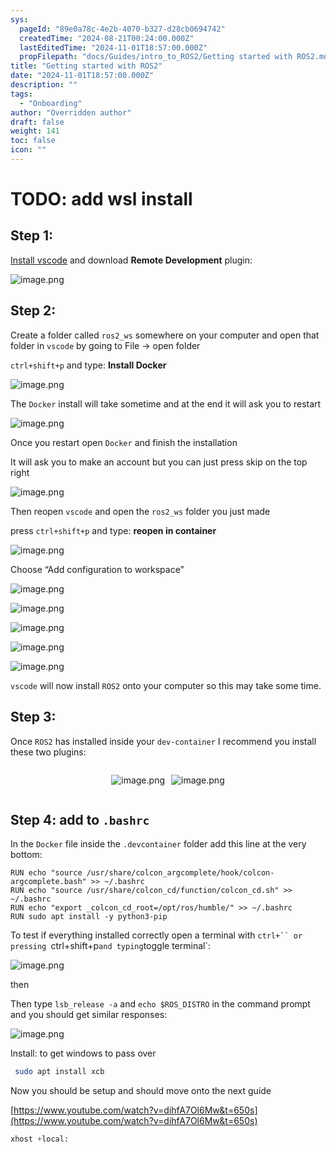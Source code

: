 ```yaml
---
sys:
  pageId: "89e0a78c-4e2b-4070-b327-d28cb0694742"
  createdTime: "2024-08-21T00:24:00.000Z"
  lastEditedTime: "2024-11-01T18:57:00.000Z"
  propFilepath: "docs/Guides/intro_to_ROS2/Getting started with ROS2.md"
title: "Getting started with ROS2"
date: "2024-11-01T18:57:00.000Z"
description: ""
tags:
  - "Onboarding"
author: "Overridden author"
draft: false
weight: 141
toc: false
icon: ""
---
```


# TODO: add wsl install

## Step 1:

[Install vscode](https://code.visualstudio.com/download) and download **Remote Development** plugin:

![image.png](https://prod-files-secure.s3.us-west-2.amazonaws.com/d518164a-d88e-44d1-a4ee-3adb3bd8bce0/efb52993-1881-4a40-b95e-6f020334f022/image.png?X-Amz-Algorithm=AWS4-HMAC-SHA256&X-Amz-Content-Sha256=UNSIGNED-PAYLOAD&X-Amz-Credential=ASIAZI2LB4665RT4UDDN%2F20250311%2Fus-west-2%2Fs3%2Faws4_request&X-Amz-Date=20250311T190201Z&X-Amz-Expires=3600&X-Amz-Security-Token=IQoJb3JpZ2luX2VjEGIaCXVzLXdlc3QtMiJHMEUCIQC9HSNxyDdCEelBB2GaOYGm%2B0%2FiBzs8Yp4HahRFcObpwwIgKwfO75CdtAXR7O7fya%2FjaZUYUZjsK5Ql1h8xKw8OPrgqiAQIq%2F%2F%2F%2F%2F%2F%2F%2F%2F%2F%2FARAAGgw2Mzc0MjMxODM4MDUiDPm8RWak8GN9jXFLqyrcA0MJnKruJvZ3ZXey6YnJ9CccIc5WWlRavyats%2FZ3qLPwunYJqFzkchv4kDgTwFx%2BpEJ5Z0zqqsBl%2F2yYDuvkzJyb3TCU8ouGFSuob%2FV7BtwGGEchEK%2BqS7gcVGTxDeeHXGp6QD0oRjpim59gEu7ht%2ByzipI2BoYCJPgd%2FW7WYnlTP5Wb8mXRjNzQHE3OsMAMsWyGYn%2BqoUrrzyvUoG7lXuG0PpojohBDR0y0faweLN1qAJH0MA4lJNW0f%2BXd5yPaENNa6Vl2dcsLHpyCAtnmtHnT%2BWDUPLK0BdoRYvmy1W%2FTq%2BlrnZepnUWOPBwg2oZD7bC4qm4T3LJMygJhD218f0qOK%2F9nCTLSbfTZWadjPkYLclM1qaVt733Utv%2B82FStS9pv4xa50023JAyex7eUjUcgVtUd6dlL3BWk7U5SeBikAS6V8tFW4XMO33F5a8o0DdLaZsd348VQKXNkl790v0C%2BmMrHH5t6VSIZSKCekiGWPXpFLhyB0pYRhheaoR3G3vmTUw6OJ%2BTHlHnbLHVkW8g8aKOkjW%2B%2BDSpyHhNZI%2FLjxRhiEOdDjx2h7XkaHi7Lis16%2B0Q%2FzNQrTRI30%2BnjNn4nuHDhh0T38x0vOuvMVX9mkylsUQKQhUhg3f6iMP3ywb4GOqUBczLmiHiRmdnmbB0VeNxt3xPtEKVtD9BIyHFf1a7LiOLhhIKmXpzUY4BaPQ%2Brzs%2FrMxIa7YuZX1h4IM2pJSovUKYbGuc1bDJ9dp6sRFOgpqy9z%2BvqIaQ2rLfUoN29%2FcvcJR2hQKrglZ3nWepuOJ5M4fWAUQmOa4BqQ9ZRIaKvlolG3fR3m%2BiP%2BeD6pZKKeXSAv9yc0j5zqq0A7fUk5KuMt7HF4x0y&X-Amz-Signature=66cb45fa80c335ee4608186cddc3ebf7deb5bf07055a632db51d86792c517a65&X-Amz-SignedHeaders=host&x-id=GetObject)

## Step 2:

Create a folder called `ros2_ws` somewhere on your computer and open that folder in `vscode` by going to File → open folder 

`ctrl+shift+p` and type: **Install Docker**

![image.png](https://prod-files-secure.s3.us-west-2.amazonaws.com/d518164a-d88e-44d1-a4ee-3adb3bd8bce0/2269dc0e-1cd5-47ff-bceb-c04ad9b2eab0/image.png?X-Amz-Algorithm=AWS4-HMAC-SHA256&X-Amz-Content-Sha256=UNSIGNED-PAYLOAD&X-Amz-Credential=ASIAZI2LB4665RT4UDDN%2F20250311%2Fus-west-2%2Fs3%2Faws4_request&X-Amz-Date=20250311T190201Z&X-Amz-Expires=3600&X-Amz-Security-Token=IQoJb3JpZ2luX2VjEGIaCXVzLXdlc3QtMiJHMEUCIQC9HSNxyDdCEelBB2GaOYGm%2B0%2FiBzs8Yp4HahRFcObpwwIgKwfO75CdtAXR7O7fya%2FjaZUYUZjsK5Ql1h8xKw8OPrgqiAQIq%2F%2F%2F%2F%2F%2F%2F%2F%2F%2F%2FARAAGgw2Mzc0MjMxODM4MDUiDPm8RWak8GN9jXFLqyrcA0MJnKruJvZ3ZXey6YnJ9CccIc5WWlRavyats%2FZ3qLPwunYJqFzkchv4kDgTwFx%2BpEJ5Z0zqqsBl%2F2yYDuvkzJyb3TCU8ouGFSuob%2FV7BtwGGEchEK%2BqS7gcVGTxDeeHXGp6QD0oRjpim59gEu7ht%2ByzipI2BoYCJPgd%2FW7WYnlTP5Wb8mXRjNzQHE3OsMAMsWyGYn%2BqoUrrzyvUoG7lXuG0PpojohBDR0y0faweLN1qAJH0MA4lJNW0f%2BXd5yPaENNa6Vl2dcsLHpyCAtnmtHnT%2BWDUPLK0BdoRYvmy1W%2FTq%2BlrnZepnUWOPBwg2oZD7bC4qm4T3LJMygJhD218f0qOK%2F9nCTLSbfTZWadjPkYLclM1qaVt733Utv%2B82FStS9pv4xa50023JAyex7eUjUcgVtUd6dlL3BWk7U5SeBikAS6V8tFW4XMO33F5a8o0DdLaZsd348VQKXNkl790v0C%2BmMrHH5t6VSIZSKCekiGWPXpFLhyB0pYRhheaoR3G3vmTUw6OJ%2BTHlHnbLHVkW8g8aKOkjW%2B%2BDSpyHhNZI%2FLjxRhiEOdDjx2h7XkaHi7Lis16%2B0Q%2FzNQrTRI30%2BnjNn4nuHDhh0T38x0vOuvMVX9mkylsUQKQhUhg3f6iMP3ywb4GOqUBczLmiHiRmdnmbB0VeNxt3xPtEKVtD9BIyHFf1a7LiOLhhIKmXpzUY4BaPQ%2Brzs%2FrMxIa7YuZX1h4IM2pJSovUKYbGuc1bDJ9dp6sRFOgpqy9z%2BvqIaQ2rLfUoN29%2FcvcJR2hQKrglZ3nWepuOJ5M4fWAUQmOa4BqQ9ZRIaKvlolG3fR3m%2BiP%2BeD6pZKKeXSAv9yc0j5zqq0A7fUk5KuMt7HF4x0y&X-Amz-Signature=c874cac21bbf17befb0246cd6b4b48fe44519b2a3945a3c600e0318a495b3141&X-Amz-SignedHeaders=host&x-id=GetObject)

The `Docker` install will take sometime and at the end it will ask you to restart

![image.png](https://prod-files-secure.s3.us-west-2.amazonaws.com/d518164a-d88e-44d1-a4ee-3adb3bd8bce0/ed233f78-be33-4b1f-b89c-9c346c0e961e/image.png?X-Amz-Algorithm=AWS4-HMAC-SHA256&X-Amz-Content-Sha256=UNSIGNED-PAYLOAD&X-Amz-Credential=ASIAZI2LB4665RT4UDDN%2F20250311%2Fus-west-2%2Fs3%2Faws4_request&X-Amz-Date=20250311T190201Z&X-Amz-Expires=3600&X-Amz-Security-Token=IQoJb3JpZ2luX2VjEGIaCXVzLXdlc3QtMiJHMEUCIQC9HSNxyDdCEelBB2GaOYGm%2B0%2FiBzs8Yp4HahRFcObpwwIgKwfO75CdtAXR7O7fya%2FjaZUYUZjsK5Ql1h8xKw8OPrgqiAQIq%2F%2F%2F%2F%2F%2F%2F%2F%2F%2F%2FARAAGgw2Mzc0MjMxODM4MDUiDPm8RWak8GN9jXFLqyrcA0MJnKruJvZ3ZXey6YnJ9CccIc5WWlRavyats%2FZ3qLPwunYJqFzkchv4kDgTwFx%2BpEJ5Z0zqqsBl%2F2yYDuvkzJyb3TCU8ouGFSuob%2FV7BtwGGEchEK%2BqS7gcVGTxDeeHXGp6QD0oRjpim59gEu7ht%2ByzipI2BoYCJPgd%2FW7WYnlTP5Wb8mXRjNzQHE3OsMAMsWyGYn%2BqoUrrzyvUoG7lXuG0PpojohBDR0y0faweLN1qAJH0MA4lJNW0f%2BXd5yPaENNa6Vl2dcsLHpyCAtnmtHnT%2BWDUPLK0BdoRYvmy1W%2FTq%2BlrnZepnUWOPBwg2oZD7bC4qm4T3LJMygJhD218f0qOK%2F9nCTLSbfTZWadjPkYLclM1qaVt733Utv%2B82FStS9pv4xa50023JAyex7eUjUcgVtUd6dlL3BWk7U5SeBikAS6V8tFW4XMO33F5a8o0DdLaZsd348VQKXNkl790v0C%2BmMrHH5t6VSIZSKCekiGWPXpFLhyB0pYRhheaoR3G3vmTUw6OJ%2BTHlHnbLHVkW8g8aKOkjW%2B%2BDSpyHhNZI%2FLjxRhiEOdDjx2h7XkaHi7Lis16%2B0Q%2FzNQrTRI30%2BnjNn4nuHDhh0T38x0vOuvMVX9mkylsUQKQhUhg3f6iMP3ywb4GOqUBczLmiHiRmdnmbB0VeNxt3xPtEKVtD9BIyHFf1a7LiOLhhIKmXpzUY4BaPQ%2Brzs%2FrMxIa7YuZX1h4IM2pJSovUKYbGuc1bDJ9dp6sRFOgpqy9z%2BvqIaQ2rLfUoN29%2FcvcJR2hQKrglZ3nWepuOJ5M4fWAUQmOa4BqQ9ZRIaKvlolG3fR3m%2BiP%2BeD6pZKKeXSAv9yc0j5zqq0A7fUk5KuMt7HF4x0y&X-Amz-Signature=ef0581d7cfccb314ded13edd55b06e900242b872ddfceea9c8062e81d6595afb&X-Amz-SignedHeaders=host&x-id=GetObject)

Once you restart open `Docker` and finish the installation

It will ask you to make an account but you can just press skip on the top right

![image.png](https://prod-files-secure.s3.us-west-2.amazonaws.com/d518164a-d88e-44d1-a4ee-3adb3bd8bce0/21010ad9-1659-4fd9-9f59-9932a09b2a3d/image.png?X-Amz-Algorithm=AWS4-HMAC-SHA256&X-Amz-Content-Sha256=UNSIGNED-PAYLOAD&X-Amz-Credential=ASIAZI2LB4665RT4UDDN%2F20250311%2Fus-west-2%2Fs3%2Faws4_request&X-Amz-Date=20250311T190201Z&X-Amz-Expires=3600&X-Amz-Security-Token=IQoJb3JpZ2luX2VjEGIaCXVzLXdlc3QtMiJHMEUCIQC9HSNxyDdCEelBB2GaOYGm%2B0%2FiBzs8Yp4HahRFcObpwwIgKwfO75CdtAXR7O7fya%2FjaZUYUZjsK5Ql1h8xKw8OPrgqiAQIq%2F%2F%2F%2F%2F%2F%2F%2F%2F%2F%2FARAAGgw2Mzc0MjMxODM4MDUiDPm8RWak8GN9jXFLqyrcA0MJnKruJvZ3ZXey6YnJ9CccIc5WWlRavyats%2FZ3qLPwunYJqFzkchv4kDgTwFx%2BpEJ5Z0zqqsBl%2F2yYDuvkzJyb3TCU8ouGFSuob%2FV7BtwGGEchEK%2BqS7gcVGTxDeeHXGp6QD0oRjpim59gEu7ht%2ByzipI2BoYCJPgd%2FW7WYnlTP5Wb8mXRjNzQHE3OsMAMsWyGYn%2BqoUrrzyvUoG7lXuG0PpojohBDR0y0faweLN1qAJH0MA4lJNW0f%2BXd5yPaENNa6Vl2dcsLHpyCAtnmtHnT%2BWDUPLK0BdoRYvmy1W%2FTq%2BlrnZepnUWOPBwg2oZD7bC4qm4T3LJMygJhD218f0qOK%2F9nCTLSbfTZWadjPkYLclM1qaVt733Utv%2B82FStS9pv4xa50023JAyex7eUjUcgVtUd6dlL3BWk7U5SeBikAS6V8tFW4XMO33F5a8o0DdLaZsd348VQKXNkl790v0C%2BmMrHH5t6VSIZSKCekiGWPXpFLhyB0pYRhheaoR3G3vmTUw6OJ%2BTHlHnbLHVkW8g8aKOkjW%2B%2BDSpyHhNZI%2FLjxRhiEOdDjx2h7XkaHi7Lis16%2B0Q%2FzNQrTRI30%2BnjNn4nuHDhh0T38x0vOuvMVX9mkylsUQKQhUhg3f6iMP3ywb4GOqUBczLmiHiRmdnmbB0VeNxt3xPtEKVtD9BIyHFf1a7LiOLhhIKmXpzUY4BaPQ%2Brzs%2FrMxIa7YuZX1h4IM2pJSovUKYbGuc1bDJ9dp6sRFOgpqy9z%2BvqIaQ2rLfUoN29%2FcvcJR2hQKrglZ3nWepuOJ5M4fWAUQmOa4BqQ9ZRIaKvlolG3fR3m%2BiP%2BeD6pZKKeXSAv9yc0j5zqq0A7fUk5KuMt7HF4x0y&X-Amz-Signature=e3122cf04792f8b2bfe1a85b14d7332e287490d48c0a10c57f9b4de996607fbc&X-Amz-SignedHeaders=host&x-id=GetObject)

Then reopen `vscode` and open the `ros2_ws` folder you just made

press `ctrl+shift+p` and type: **reopen in container**

![image.png](https://prod-files-secure.s3.us-west-2.amazonaws.com/d518164a-d88e-44d1-a4ee-3adb3bd8bce0/4e93b8c2-41ad-488c-8095-c74205196118/image.png?X-Amz-Algorithm=AWS4-HMAC-SHA256&X-Amz-Content-Sha256=UNSIGNED-PAYLOAD&X-Amz-Credential=ASIAZI2LB4665RT4UDDN%2F20250311%2Fus-west-2%2Fs3%2Faws4_request&X-Amz-Date=20250311T190201Z&X-Amz-Expires=3600&X-Amz-Security-Token=IQoJb3JpZ2luX2VjEGIaCXVzLXdlc3QtMiJHMEUCIQC9HSNxyDdCEelBB2GaOYGm%2B0%2FiBzs8Yp4HahRFcObpwwIgKwfO75CdtAXR7O7fya%2FjaZUYUZjsK5Ql1h8xKw8OPrgqiAQIq%2F%2F%2F%2F%2F%2F%2F%2F%2F%2F%2FARAAGgw2Mzc0MjMxODM4MDUiDPm8RWak8GN9jXFLqyrcA0MJnKruJvZ3ZXey6YnJ9CccIc5WWlRavyats%2FZ3qLPwunYJqFzkchv4kDgTwFx%2BpEJ5Z0zqqsBl%2F2yYDuvkzJyb3TCU8ouGFSuob%2FV7BtwGGEchEK%2BqS7gcVGTxDeeHXGp6QD0oRjpim59gEu7ht%2ByzipI2BoYCJPgd%2FW7WYnlTP5Wb8mXRjNzQHE3OsMAMsWyGYn%2BqoUrrzyvUoG7lXuG0PpojohBDR0y0faweLN1qAJH0MA4lJNW0f%2BXd5yPaENNa6Vl2dcsLHpyCAtnmtHnT%2BWDUPLK0BdoRYvmy1W%2FTq%2BlrnZepnUWOPBwg2oZD7bC4qm4T3LJMygJhD218f0qOK%2F9nCTLSbfTZWadjPkYLclM1qaVt733Utv%2B82FStS9pv4xa50023JAyex7eUjUcgVtUd6dlL3BWk7U5SeBikAS6V8tFW4XMO33F5a8o0DdLaZsd348VQKXNkl790v0C%2BmMrHH5t6VSIZSKCekiGWPXpFLhyB0pYRhheaoR3G3vmTUw6OJ%2BTHlHnbLHVkW8g8aKOkjW%2B%2BDSpyHhNZI%2FLjxRhiEOdDjx2h7XkaHi7Lis16%2B0Q%2FzNQrTRI30%2BnjNn4nuHDhh0T38x0vOuvMVX9mkylsUQKQhUhg3f6iMP3ywb4GOqUBczLmiHiRmdnmbB0VeNxt3xPtEKVtD9BIyHFf1a7LiOLhhIKmXpzUY4BaPQ%2Brzs%2FrMxIa7YuZX1h4IM2pJSovUKYbGuc1bDJ9dp6sRFOgpqy9z%2BvqIaQ2rLfUoN29%2FcvcJR2hQKrglZ3nWepuOJ5M4fWAUQmOa4BqQ9ZRIaKvlolG3fR3m%2BiP%2BeD6pZKKeXSAv9yc0j5zqq0A7fUk5KuMt7HF4x0y&X-Amz-Signature=ae503cf48c4cda14a74f8e18d37ec1a00a4337e1189439fc58c25ad60feb06d9&X-Amz-SignedHeaders=host&x-id=GetObject)

Choose “Add configuration to workspace”

![image.png](https://prod-files-secure.s3.us-west-2.amazonaws.com/d518164a-d88e-44d1-a4ee-3adb3bd8bce0/9560b282-5060-4989-ba37-97e7b2c22476/image.png?X-Amz-Algorithm=AWS4-HMAC-SHA256&X-Amz-Content-Sha256=UNSIGNED-PAYLOAD&X-Amz-Credential=ASIAZI2LB4665RT4UDDN%2F20250311%2Fus-west-2%2Fs3%2Faws4_request&X-Amz-Date=20250311T190201Z&X-Amz-Expires=3600&X-Amz-Security-Token=IQoJb3JpZ2luX2VjEGIaCXVzLXdlc3QtMiJHMEUCIQC9HSNxyDdCEelBB2GaOYGm%2B0%2FiBzs8Yp4HahRFcObpwwIgKwfO75CdtAXR7O7fya%2FjaZUYUZjsK5Ql1h8xKw8OPrgqiAQIq%2F%2F%2F%2F%2F%2F%2F%2F%2F%2F%2FARAAGgw2Mzc0MjMxODM4MDUiDPm8RWak8GN9jXFLqyrcA0MJnKruJvZ3ZXey6YnJ9CccIc5WWlRavyats%2FZ3qLPwunYJqFzkchv4kDgTwFx%2BpEJ5Z0zqqsBl%2F2yYDuvkzJyb3TCU8ouGFSuob%2FV7BtwGGEchEK%2BqS7gcVGTxDeeHXGp6QD0oRjpim59gEu7ht%2ByzipI2BoYCJPgd%2FW7WYnlTP5Wb8mXRjNzQHE3OsMAMsWyGYn%2BqoUrrzyvUoG7lXuG0PpojohBDR0y0faweLN1qAJH0MA4lJNW0f%2BXd5yPaENNa6Vl2dcsLHpyCAtnmtHnT%2BWDUPLK0BdoRYvmy1W%2FTq%2BlrnZepnUWOPBwg2oZD7bC4qm4T3LJMygJhD218f0qOK%2F9nCTLSbfTZWadjPkYLclM1qaVt733Utv%2B82FStS9pv4xa50023JAyex7eUjUcgVtUd6dlL3BWk7U5SeBikAS6V8tFW4XMO33F5a8o0DdLaZsd348VQKXNkl790v0C%2BmMrHH5t6VSIZSKCekiGWPXpFLhyB0pYRhheaoR3G3vmTUw6OJ%2BTHlHnbLHVkW8g8aKOkjW%2B%2BDSpyHhNZI%2FLjxRhiEOdDjx2h7XkaHi7Lis16%2B0Q%2FzNQrTRI30%2BnjNn4nuHDhh0T38x0vOuvMVX9mkylsUQKQhUhg3f6iMP3ywb4GOqUBczLmiHiRmdnmbB0VeNxt3xPtEKVtD9BIyHFf1a7LiOLhhIKmXpzUY4BaPQ%2Brzs%2FrMxIa7YuZX1h4IM2pJSovUKYbGuc1bDJ9dp6sRFOgpqy9z%2BvqIaQ2rLfUoN29%2FcvcJR2hQKrglZ3nWepuOJ5M4fWAUQmOa4BqQ9ZRIaKvlolG3fR3m%2BiP%2BeD6pZKKeXSAv9yc0j5zqq0A7fUk5KuMt7HF4x0y&X-Amz-Signature=2c4d34cdd88314649a6388e213818c814a13ee697fdc47769a87ae77ff0a8862&X-Amz-SignedHeaders=host&x-id=GetObject)

![image.png](https://prod-files-secure.s3.us-west-2.amazonaws.com/d518164a-d88e-44d1-a4ee-3adb3bd8bce0/2ee63f81-886b-48e8-a553-dc6e5eac99e4/image.png?X-Amz-Algorithm=AWS4-HMAC-SHA256&X-Amz-Content-Sha256=UNSIGNED-PAYLOAD&X-Amz-Credential=ASIAZI2LB4665RT4UDDN%2F20250311%2Fus-west-2%2Fs3%2Faws4_request&X-Amz-Date=20250311T190201Z&X-Amz-Expires=3600&X-Amz-Security-Token=IQoJb3JpZ2luX2VjEGIaCXVzLXdlc3QtMiJHMEUCIQC9HSNxyDdCEelBB2GaOYGm%2B0%2FiBzs8Yp4HahRFcObpwwIgKwfO75CdtAXR7O7fya%2FjaZUYUZjsK5Ql1h8xKw8OPrgqiAQIq%2F%2F%2F%2F%2F%2F%2F%2F%2F%2F%2FARAAGgw2Mzc0MjMxODM4MDUiDPm8RWak8GN9jXFLqyrcA0MJnKruJvZ3ZXey6YnJ9CccIc5WWlRavyats%2FZ3qLPwunYJqFzkchv4kDgTwFx%2BpEJ5Z0zqqsBl%2F2yYDuvkzJyb3TCU8ouGFSuob%2FV7BtwGGEchEK%2BqS7gcVGTxDeeHXGp6QD0oRjpim59gEu7ht%2ByzipI2BoYCJPgd%2FW7WYnlTP5Wb8mXRjNzQHE3OsMAMsWyGYn%2BqoUrrzyvUoG7lXuG0PpojohBDR0y0faweLN1qAJH0MA4lJNW0f%2BXd5yPaENNa6Vl2dcsLHpyCAtnmtHnT%2BWDUPLK0BdoRYvmy1W%2FTq%2BlrnZepnUWOPBwg2oZD7bC4qm4T3LJMygJhD218f0qOK%2F9nCTLSbfTZWadjPkYLclM1qaVt733Utv%2B82FStS9pv4xa50023JAyex7eUjUcgVtUd6dlL3BWk7U5SeBikAS6V8tFW4XMO33F5a8o0DdLaZsd348VQKXNkl790v0C%2BmMrHH5t6VSIZSKCekiGWPXpFLhyB0pYRhheaoR3G3vmTUw6OJ%2BTHlHnbLHVkW8g8aKOkjW%2B%2BDSpyHhNZI%2FLjxRhiEOdDjx2h7XkaHi7Lis16%2B0Q%2FzNQrTRI30%2BnjNn4nuHDhh0T38x0vOuvMVX9mkylsUQKQhUhg3f6iMP3ywb4GOqUBczLmiHiRmdnmbB0VeNxt3xPtEKVtD9BIyHFf1a7LiOLhhIKmXpzUY4BaPQ%2Brzs%2FrMxIa7YuZX1h4IM2pJSovUKYbGuc1bDJ9dp6sRFOgpqy9z%2BvqIaQ2rLfUoN29%2FcvcJR2hQKrglZ3nWepuOJ5M4fWAUQmOa4BqQ9ZRIaKvlolG3fR3m%2BiP%2BeD6pZKKeXSAv9yc0j5zqq0A7fUk5KuMt7HF4x0y&X-Amz-Signature=ec124ccda65e8bfb835b0e5cbf2d9d213332f1b2ac9fbf0e51dfa85c23d4c364&X-Amz-SignedHeaders=host&x-id=GetObject)

![image.png](https://prod-files-secure.s3.us-west-2.amazonaws.com/d518164a-d88e-44d1-a4ee-3adb3bd8bce0/ae1580b2-b048-407e-aed9-b584224a7a04/image.png?X-Amz-Algorithm=AWS4-HMAC-SHA256&X-Amz-Content-Sha256=UNSIGNED-PAYLOAD&X-Amz-Credential=ASIAZI2LB4665RT4UDDN%2F20250311%2Fus-west-2%2Fs3%2Faws4_request&X-Amz-Date=20250311T190201Z&X-Amz-Expires=3600&X-Amz-Security-Token=IQoJb3JpZ2luX2VjEGIaCXVzLXdlc3QtMiJHMEUCIQC9HSNxyDdCEelBB2GaOYGm%2B0%2FiBzs8Yp4HahRFcObpwwIgKwfO75CdtAXR7O7fya%2FjaZUYUZjsK5Ql1h8xKw8OPrgqiAQIq%2F%2F%2F%2F%2F%2F%2F%2F%2F%2F%2FARAAGgw2Mzc0MjMxODM4MDUiDPm8RWak8GN9jXFLqyrcA0MJnKruJvZ3ZXey6YnJ9CccIc5WWlRavyats%2FZ3qLPwunYJqFzkchv4kDgTwFx%2BpEJ5Z0zqqsBl%2F2yYDuvkzJyb3TCU8ouGFSuob%2FV7BtwGGEchEK%2BqS7gcVGTxDeeHXGp6QD0oRjpim59gEu7ht%2ByzipI2BoYCJPgd%2FW7WYnlTP5Wb8mXRjNzQHE3OsMAMsWyGYn%2BqoUrrzyvUoG7lXuG0PpojohBDR0y0faweLN1qAJH0MA4lJNW0f%2BXd5yPaENNa6Vl2dcsLHpyCAtnmtHnT%2BWDUPLK0BdoRYvmy1W%2FTq%2BlrnZepnUWOPBwg2oZD7bC4qm4T3LJMygJhD218f0qOK%2F9nCTLSbfTZWadjPkYLclM1qaVt733Utv%2B82FStS9pv4xa50023JAyex7eUjUcgVtUd6dlL3BWk7U5SeBikAS6V8tFW4XMO33F5a8o0DdLaZsd348VQKXNkl790v0C%2BmMrHH5t6VSIZSKCekiGWPXpFLhyB0pYRhheaoR3G3vmTUw6OJ%2BTHlHnbLHVkW8g8aKOkjW%2B%2BDSpyHhNZI%2FLjxRhiEOdDjx2h7XkaHi7Lis16%2B0Q%2FzNQrTRI30%2BnjNn4nuHDhh0T38x0vOuvMVX9mkylsUQKQhUhg3f6iMP3ywb4GOqUBczLmiHiRmdnmbB0VeNxt3xPtEKVtD9BIyHFf1a7LiOLhhIKmXpzUY4BaPQ%2Brzs%2FrMxIa7YuZX1h4IM2pJSovUKYbGuc1bDJ9dp6sRFOgpqy9z%2BvqIaQ2rLfUoN29%2FcvcJR2hQKrglZ3nWepuOJ5M4fWAUQmOa4BqQ9ZRIaKvlolG3fR3m%2BiP%2BeD6pZKKeXSAv9yc0j5zqq0A7fUk5KuMt7HF4x0y&X-Amz-Signature=db2ab7242fe9fcbf868f34d52b27c62b1b07326a4b76dd444b317f785f2dc61d&X-Amz-SignedHeaders=host&x-id=GetObject)

![image.png](https://prod-files-secure.s3.us-west-2.amazonaws.com/d518164a-d88e-44d1-a4ee-3adb3bd8bce0/53255b28-f75e-430f-b9e3-c0ac8577e42b/image.png?X-Amz-Algorithm=AWS4-HMAC-SHA256&X-Amz-Content-Sha256=UNSIGNED-PAYLOAD&X-Amz-Credential=ASIAZI2LB4665RT4UDDN%2F20250311%2Fus-west-2%2Fs3%2Faws4_request&X-Amz-Date=20250311T190201Z&X-Amz-Expires=3600&X-Amz-Security-Token=IQoJb3JpZ2luX2VjEGIaCXVzLXdlc3QtMiJHMEUCIQC9HSNxyDdCEelBB2GaOYGm%2B0%2FiBzs8Yp4HahRFcObpwwIgKwfO75CdtAXR7O7fya%2FjaZUYUZjsK5Ql1h8xKw8OPrgqiAQIq%2F%2F%2F%2F%2F%2F%2F%2F%2F%2F%2FARAAGgw2Mzc0MjMxODM4MDUiDPm8RWak8GN9jXFLqyrcA0MJnKruJvZ3ZXey6YnJ9CccIc5WWlRavyats%2FZ3qLPwunYJqFzkchv4kDgTwFx%2BpEJ5Z0zqqsBl%2F2yYDuvkzJyb3TCU8ouGFSuob%2FV7BtwGGEchEK%2BqS7gcVGTxDeeHXGp6QD0oRjpim59gEu7ht%2ByzipI2BoYCJPgd%2FW7WYnlTP5Wb8mXRjNzQHE3OsMAMsWyGYn%2BqoUrrzyvUoG7lXuG0PpojohBDR0y0faweLN1qAJH0MA4lJNW0f%2BXd5yPaENNa6Vl2dcsLHpyCAtnmtHnT%2BWDUPLK0BdoRYvmy1W%2FTq%2BlrnZepnUWOPBwg2oZD7bC4qm4T3LJMygJhD218f0qOK%2F9nCTLSbfTZWadjPkYLclM1qaVt733Utv%2B82FStS9pv4xa50023JAyex7eUjUcgVtUd6dlL3BWk7U5SeBikAS6V8tFW4XMO33F5a8o0DdLaZsd348VQKXNkl790v0C%2BmMrHH5t6VSIZSKCekiGWPXpFLhyB0pYRhheaoR3G3vmTUw6OJ%2BTHlHnbLHVkW8g8aKOkjW%2B%2BDSpyHhNZI%2FLjxRhiEOdDjx2h7XkaHi7Lis16%2B0Q%2FzNQrTRI30%2BnjNn4nuHDhh0T38x0vOuvMVX9mkylsUQKQhUhg3f6iMP3ywb4GOqUBczLmiHiRmdnmbB0VeNxt3xPtEKVtD9BIyHFf1a7LiOLhhIKmXpzUY4BaPQ%2Brzs%2FrMxIa7YuZX1h4IM2pJSovUKYbGuc1bDJ9dp6sRFOgpqy9z%2BvqIaQ2rLfUoN29%2FcvcJR2hQKrglZ3nWepuOJ5M4fWAUQmOa4BqQ9ZRIaKvlolG3fR3m%2BiP%2BeD6pZKKeXSAv9yc0j5zqq0A7fUk5KuMt7HF4x0y&X-Amz-Signature=531f0e519c5c512c00636c2e6ed5a95cd4aced5c30174fadce2caba7938f201a&X-Amz-SignedHeaders=host&x-id=GetObject)

![image.png](https://prod-files-secure.s3.us-west-2.amazonaws.com/d518164a-d88e-44d1-a4ee-3adb3bd8bce0/7c562767-5af9-4ffb-97d1-327bcdf4ee00/image.png?X-Amz-Algorithm=AWS4-HMAC-SHA256&X-Amz-Content-Sha256=UNSIGNED-PAYLOAD&X-Amz-Credential=ASIAZI2LB4665RT4UDDN%2F20250311%2Fus-west-2%2Fs3%2Faws4_request&X-Amz-Date=20250311T190201Z&X-Amz-Expires=3600&X-Amz-Security-Token=IQoJb3JpZ2luX2VjEGIaCXVzLXdlc3QtMiJHMEUCIQC9HSNxyDdCEelBB2GaOYGm%2B0%2FiBzs8Yp4HahRFcObpwwIgKwfO75CdtAXR7O7fya%2FjaZUYUZjsK5Ql1h8xKw8OPrgqiAQIq%2F%2F%2F%2F%2F%2F%2F%2F%2F%2F%2FARAAGgw2Mzc0MjMxODM4MDUiDPm8RWak8GN9jXFLqyrcA0MJnKruJvZ3ZXey6YnJ9CccIc5WWlRavyats%2FZ3qLPwunYJqFzkchv4kDgTwFx%2BpEJ5Z0zqqsBl%2F2yYDuvkzJyb3TCU8ouGFSuob%2FV7BtwGGEchEK%2BqS7gcVGTxDeeHXGp6QD0oRjpim59gEu7ht%2ByzipI2BoYCJPgd%2FW7WYnlTP5Wb8mXRjNzQHE3OsMAMsWyGYn%2BqoUrrzyvUoG7lXuG0PpojohBDR0y0faweLN1qAJH0MA4lJNW0f%2BXd5yPaENNa6Vl2dcsLHpyCAtnmtHnT%2BWDUPLK0BdoRYvmy1W%2FTq%2BlrnZepnUWOPBwg2oZD7bC4qm4T3LJMygJhD218f0qOK%2F9nCTLSbfTZWadjPkYLclM1qaVt733Utv%2B82FStS9pv4xa50023JAyex7eUjUcgVtUd6dlL3BWk7U5SeBikAS6V8tFW4XMO33F5a8o0DdLaZsd348VQKXNkl790v0C%2BmMrHH5t6VSIZSKCekiGWPXpFLhyB0pYRhheaoR3G3vmTUw6OJ%2BTHlHnbLHVkW8g8aKOkjW%2B%2BDSpyHhNZI%2FLjxRhiEOdDjx2h7XkaHi7Lis16%2B0Q%2FzNQrTRI30%2BnjNn4nuHDhh0T38x0vOuvMVX9mkylsUQKQhUhg3f6iMP3ywb4GOqUBczLmiHiRmdnmbB0VeNxt3xPtEKVtD9BIyHFf1a7LiOLhhIKmXpzUY4BaPQ%2Brzs%2FrMxIa7YuZX1h4IM2pJSovUKYbGuc1bDJ9dp6sRFOgpqy9z%2BvqIaQ2rLfUoN29%2FcvcJR2hQKrglZ3nWepuOJ5M4fWAUQmOa4BqQ9ZRIaKvlolG3fR3m%2BiP%2BeD6pZKKeXSAv9yc0j5zqq0A7fUk5KuMt7HF4x0y&X-Amz-Signature=d3168c840ef56db2a350f223e3bc2140c8101cee7e6b2aa3e169aba894b7bc1b&X-Amz-SignedHeaders=host&x-id=GetObject)

`vscode` will now install `ROS2` onto your computer so this may take some time.

## Step 3:

Once `ROS2` has installed inside your `dev-container` I recommend you install these two plugins:

<div style="display: flex;flex-direction: row; column-gap:10px; max-width: 630px;justify-content: center;">
<div>

![image.png](https://prod-files-secure.s3.us-west-2.amazonaws.com/d518164a-d88e-44d1-a4ee-3adb3bd8bce0/3fc3d550-5a54-4ba1-ba6b-faa01cdb7369/image.png?X-Amz-Algorithm=AWS4-HMAC-SHA256&X-Amz-Content-Sha256=UNSIGNED-PAYLOAD&X-Amz-Credential=ASIAZI2LB466ROZKZENQ%2F20250311%2Fus-west-2%2Fs3%2Faws4_request&X-Amz-Date=20250311T190204Z&X-Amz-Expires=3600&X-Amz-Security-Token=IQoJb3JpZ2luX2VjEGMaCXVzLXdlc3QtMiJHMEUCIQCwEH97yM2WRprUHtJ%2BUusy68hjzBDPFEepAnulcPc4MAIgWxm5yjJgjc2K0EsGZK78pwFsaKJ10UxQ%2BD9fn1vmBugqiAQIrP%2F%2F%2F%2F%2F%2F%2F%2F%2F%2FARAAGgw2Mzc0MjMxODM4MDUiDEncrcUrK7cmvBQPqCrcA6KIYGya1Mn3ncC5FTd5guA9s6jsBM3gAOQ2yxvDHZoCQHbDGmTxCBcVa4oQZBKi0qK0yZIJYxAotey262A3icUebCndJeLgHPx4DiwRdvLKmCmFE1Tbww543MEaB8YJSxD%2FnqUouWPSk7hibJNATvKHdbEfJ5qyaCDJRDdYVRTH787yYAoNsC7hYkGCyHl1OehNTf9wfxZ0RafRJGd82PvtROZ0CVrYTjaJmT%2FVArE0wi4j1oxveRlq3vz6kSJovHrEZeSHb%2B6FcE%2F3EEjvgc3s%2BH7Kjz6vgU5QVumdcQbRQgoQScAuLLcMsHb8IviOGZmuTSqymJoEHD8F3w5mVmpR6xqgGbbq%2B7f7h2CPu3QiemvE9uCAhT03zTbpTptUraCM9V7dSaxQGlI324Gy8fAEaxvFvFAfxXSgYUfxbyQB8AO0fZlNjIONqqg281rkRZjSeOfhfwk5HbB0oKQA3RafJsR%2BLgdN31L8SyeufHFCoKAnFjFpI8EXWHumi%2F7lNjrqALaxSHRygZCiv0eU9QcsuF0iE0%2BU1bUKO7Uj28gQ7mkD59X3u44N0rceGlu%2FDe98FW2Var17LuFZLIDLhQEA5xTJf8iR4aRUfPEbM%2B3On3Z%2BSW9KuhjJU1UuMLSQwr4GOqUBvdQp4sRW5%2BgvLUYpjeMkfCZzkT105I4bFuxmaNVABKStajNDuNj5vVHm12RRyEIVoV6q2QcG5g8w9KXRWFIQwwRvquFv7fD7jZfkgGr%2BQ3laMSTaYA3yoSjJPEXa9OHewZod0BM9zg0D7dOfgzaClRXYRLLdMleFaTTftqfWLx1lvMiKKdjdKpblbXe9LhfzIw5ambeH%2BsWr4x0bcFWTossH9Aao&X-Amz-Signature=2dff23a70cc160ce5bb693e67ae2160ad09315a2d63e0a641f67e31e2784907b&X-Amz-SignedHeaders=host&x-id=GetObject)

</div>
<div>

![image.png](https://prod-files-secure.s3.us-west-2.amazonaws.com/d518164a-d88e-44d1-a4ee-3adb3bd8bce0/d994cc66-13c2-4093-a5a3-f84cf4601a82/image.png?X-Amz-Algorithm=AWS4-HMAC-SHA256&X-Amz-Content-Sha256=UNSIGNED-PAYLOAD&X-Amz-Credential=ASIAZI2LB4664Y6VBCO4%2F20250311%2Fus-west-2%2Fs3%2Faws4_request&X-Amz-Date=20250311T190204Z&X-Amz-Expires=3600&X-Amz-Security-Token=IQoJb3JpZ2luX2VjEGIaCXVzLXdlc3QtMiJHMEUCIHysLTx40lgCNlAh%2FEYwSAAcNYYpcj8BzW7rdjupVgQ3AiEA2dvUDptv3bkExGh%2B749sDks9LKoCr3%2B4TuCar%2Bn3q6oqiAQIq%2F%2F%2F%2F%2F%2F%2F%2F%2F%2F%2FARAAGgw2Mzc0MjMxODM4MDUiDFA9VQaNMc9bHvD8HSrcA3dnDmQ%2Bn4fq4TE%2BkDKklDXFuc8z1nLY3UBYvfwcq1tU7D5ooj0pKpRSEHuSv9BR9A0hoSI8WxJC2Bdsv9GG6WgSd%2BU%2BmOrCRUV%2FUxN0EvSMEf4TdcgJ6wUgymXD3UG87fBmdYL5V92OEcbcGYLHUqaacESpM7g2sNh3%2Bc%2FXxBHDfufeVgnsCHzY25SnyPvLXrt1SRDFYddpuD4U04q7hnk2IpFsj7mJjPgxKzCJUuE39LcL6Fu7ZzPNKgRaEF%2FM524IPw0MSCd2wPDSAbi60gLToISyA6ZFIO6CnXY%2BDj7TiuaKUHRC4yJTi6OjLMi%2BXNEULENdmcS7%2FlQkcM%2B2wuZMF4Aw79ES7thnKURka%2FXVleOgOFxDwoJJ9Je5M0x%2BXmQTC5GzJnuYbueFB80fz9Ql3TJ0hD0KYESfp8J65asFVdah7aksz51WixYQhLsEbWk2uHxShHQMceEOPgKZUNA3cImqh1vwyOvEW9f7A4wavox4HflAqNyi8g3JIHZ1U07U%2FK7edNHqiiZzs%2BW3DqrahjoJXFeWO%2B2ERWISZP9YA94ZCVaSJPY8q4Ah0s9j2mq4L%2FryA%2BamR6Ll8p5d56WRj0knnbszj4b3DXEEufVgBGB6R424iaqRig3vMMbzwb4GOqUBejOfO%2F5%2BMPd5uuo2zKrjW%2FfUOll1a7Q9Zri6Ah7iIniyvxOJBCqzUbinU3qASXjdYxjpKyKCeZnClHeZSXaIxpA6JtUxVkYqShFVF1nRKs%2FftZ1b%2FRhMczu1EmT0%2BkZlkx6XugezpzgNd%2FWQysD0hZ2TqwjwRyxvzFzMJp4dQwH54CuWrSNf1Rb3V%2Ftz%2FMaKuqjOREJs9dAvZ5B54J2SiGva1kDk&X-Amz-Signature=16b9963b93585719d8d55a559621227acd7b1c8baa600499fceec02184f0cd53&X-Amz-SignedHeaders=host&x-id=GetObject)

</div>
</div>

## Step 4: add to `.bashrc`

In the `Docker` file inside the `.devcontainer` folder add this line at the very bottom: 

```docker
RUN echo "source /usr/share/colcon_argcomplete/hook/colcon-argcomplete.bash" >> ~/.bashrc
RUN echo "source /usr/share/colcon_cd/function/colcon_cd.sh" >> ~/.bashrc
RUN echo "export _colcon_cd_root=/opt/ros/humble/" >> ~/.bashrc
RUN sudo apt install -y python3-pip 
```

To test if everything installed correctly open a terminal with `ctrl+`` or pressing `ctrl+shift+p` and typing `toggle terminal`:

![image.png](https://prod-files-secure.s3.us-west-2.amazonaws.com/d518164a-d88e-44d1-a4ee-3adb3bd8bce0/6a4943d8-b04e-4c02-9a58-775f3384d1a5/image.png?X-Amz-Algorithm=AWS4-HMAC-SHA256&X-Amz-Content-Sha256=UNSIGNED-PAYLOAD&X-Amz-Credential=ASIAZI2LB4665RT4UDDN%2F20250311%2Fus-west-2%2Fs3%2Faws4_request&X-Amz-Date=20250311T190201Z&X-Amz-Expires=3600&X-Amz-Security-Token=IQoJb3JpZ2luX2VjEGIaCXVzLXdlc3QtMiJHMEUCIQC9HSNxyDdCEelBB2GaOYGm%2B0%2FiBzs8Yp4HahRFcObpwwIgKwfO75CdtAXR7O7fya%2FjaZUYUZjsK5Ql1h8xKw8OPrgqiAQIq%2F%2F%2F%2F%2F%2F%2F%2F%2F%2F%2FARAAGgw2Mzc0MjMxODM4MDUiDPm8RWak8GN9jXFLqyrcA0MJnKruJvZ3ZXey6YnJ9CccIc5WWlRavyats%2FZ3qLPwunYJqFzkchv4kDgTwFx%2BpEJ5Z0zqqsBl%2F2yYDuvkzJyb3TCU8ouGFSuob%2FV7BtwGGEchEK%2BqS7gcVGTxDeeHXGp6QD0oRjpim59gEu7ht%2ByzipI2BoYCJPgd%2FW7WYnlTP5Wb8mXRjNzQHE3OsMAMsWyGYn%2BqoUrrzyvUoG7lXuG0PpojohBDR0y0faweLN1qAJH0MA4lJNW0f%2BXd5yPaENNa6Vl2dcsLHpyCAtnmtHnT%2BWDUPLK0BdoRYvmy1W%2FTq%2BlrnZepnUWOPBwg2oZD7bC4qm4T3LJMygJhD218f0qOK%2F9nCTLSbfTZWadjPkYLclM1qaVt733Utv%2B82FStS9pv4xa50023JAyex7eUjUcgVtUd6dlL3BWk7U5SeBikAS6V8tFW4XMO33F5a8o0DdLaZsd348VQKXNkl790v0C%2BmMrHH5t6VSIZSKCekiGWPXpFLhyB0pYRhheaoR3G3vmTUw6OJ%2BTHlHnbLHVkW8g8aKOkjW%2B%2BDSpyHhNZI%2FLjxRhiEOdDjx2h7XkaHi7Lis16%2B0Q%2FzNQrTRI30%2BnjNn4nuHDhh0T38x0vOuvMVX9mkylsUQKQhUhg3f6iMP3ywb4GOqUBczLmiHiRmdnmbB0VeNxt3xPtEKVtD9BIyHFf1a7LiOLhhIKmXpzUY4BaPQ%2Brzs%2FrMxIa7YuZX1h4IM2pJSovUKYbGuc1bDJ9dp6sRFOgpqy9z%2BvqIaQ2rLfUoN29%2FcvcJR2hQKrglZ3nWepuOJ5M4fWAUQmOa4BqQ9ZRIaKvlolG3fR3m%2BiP%2BeD6pZKKeXSAv9yc0j5zqq0A7fUk5KuMt7HF4x0y&X-Amz-Signature=fc2800d8dbd0c778cfa8ed7ff8c23b594d55ad57f9860aae707dc5e667398864&X-Amz-SignedHeaders=host&x-id=GetObject)

then 

Then type `lsb_release -a` and `echo $ROS_DISTRO` in the command prompt and you should get similar responses:

![image.png](https://prod-files-secure.s3.us-west-2.amazonaws.com/d518164a-d88e-44d1-a4ee-3adb3bd8bce0/3e635dec-a805-4e85-8b9e-d000e5b71a4e/image.png?X-Amz-Algorithm=AWS4-HMAC-SHA256&X-Amz-Content-Sha256=UNSIGNED-PAYLOAD&X-Amz-Credential=ASIAZI2LB4665RT4UDDN%2F20250311%2Fus-west-2%2Fs3%2Faws4_request&X-Amz-Date=20250311T190201Z&X-Amz-Expires=3600&X-Amz-Security-Token=IQoJb3JpZ2luX2VjEGIaCXVzLXdlc3QtMiJHMEUCIQC9HSNxyDdCEelBB2GaOYGm%2B0%2FiBzs8Yp4HahRFcObpwwIgKwfO75CdtAXR7O7fya%2FjaZUYUZjsK5Ql1h8xKw8OPrgqiAQIq%2F%2F%2F%2F%2F%2F%2F%2F%2F%2F%2FARAAGgw2Mzc0MjMxODM4MDUiDPm8RWak8GN9jXFLqyrcA0MJnKruJvZ3ZXey6YnJ9CccIc5WWlRavyats%2FZ3qLPwunYJqFzkchv4kDgTwFx%2BpEJ5Z0zqqsBl%2F2yYDuvkzJyb3TCU8ouGFSuob%2FV7BtwGGEchEK%2BqS7gcVGTxDeeHXGp6QD0oRjpim59gEu7ht%2ByzipI2BoYCJPgd%2FW7WYnlTP5Wb8mXRjNzQHE3OsMAMsWyGYn%2BqoUrrzyvUoG7lXuG0PpojohBDR0y0faweLN1qAJH0MA4lJNW0f%2BXd5yPaENNa6Vl2dcsLHpyCAtnmtHnT%2BWDUPLK0BdoRYvmy1W%2FTq%2BlrnZepnUWOPBwg2oZD7bC4qm4T3LJMygJhD218f0qOK%2F9nCTLSbfTZWadjPkYLclM1qaVt733Utv%2B82FStS9pv4xa50023JAyex7eUjUcgVtUd6dlL3BWk7U5SeBikAS6V8tFW4XMO33F5a8o0DdLaZsd348VQKXNkl790v0C%2BmMrHH5t6VSIZSKCekiGWPXpFLhyB0pYRhheaoR3G3vmTUw6OJ%2BTHlHnbLHVkW8g8aKOkjW%2B%2BDSpyHhNZI%2FLjxRhiEOdDjx2h7XkaHi7Lis16%2B0Q%2FzNQrTRI30%2BnjNn4nuHDhh0T38x0vOuvMVX9mkylsUQKQhUhg3f6iMP3ywb4GOqUBczLmiHiRmdnmbB0VeNxt3xPtEKVtD9BIyHFf1a7LiOLhhIKmXpzUY4BaPQ%2Brzs%2FrMxIa7YuZX1h4IM2pJSovUKYbGuc1bDJ9dp6sRFOgpqy9z%2BvqIaQ2rLfUoN29%2FcvcJR2hQKrglZ3nWepuOJ5M4fWAUQmOa4BqQ9ZRIaKvlolG3fR3m%2BiP%2BeD6pZKKeXSAv9yc0j5zqq0A7fUk5KuMt7HF4x0y&X-Amz-Signature=5f862f7b8c7b1bb00df64514d720fffa73b143d9e547bd191c4cfcb4583587e1&X-Amz-SignedHeaders=host&x-id=GetObject)

Install:  to get windows to pass over

```bash
 sudo apt install xcb
```

Now you should be setup and should move onto the next guide 

[https://www.youtube.com/watch?v=dihfA7Ol6Mw&t=650s](https://www.youtube.com/watch?v=dihfA7Ol6Mw&t=650s)

```python
xhost +local:
```
